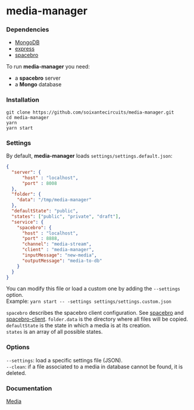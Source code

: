 # media-manager

### Dependencies

* [MongoDB](https://docs.mongodb.com/manual/)
* [express](https://expressjs.com)
* [spacebro](https://github.com/spacebro/spacebro)

To run **media-manager** you need:
- a **spacebro** server
- a **Mongo** database

### Installation

`git clone https://github.com/soixantecircuits/media-manager.git`  
`cd media-manager`  
`yarn`  
`yarn start`  

### Settings

By default, **media-manager** loads `settings/settings.default.json`:
```json
{
  "server": {
      "host" : "localhost",
      "port" : 8008
  },
  "folder": {
    "data": "/tmp/media-manager"
  },
  "defaultState": "public",
  "states": ["public", "private", "draft"],
  "service": {
    "spacebro": {
      "host" : "localhost",
      "port" : 8888,
      "channel": "media-stream",
      "client" : "media-manager",
      "inputMessage": "new-media",
      "outputMessage": "media-to-db"
    }
  }
}
```
You can modify this file or load a custom one by adding the `--settings` option.  
Example: `yarn start -- -settings settings/settings.custom.json`

`spacebro` describes the spacebro client configuration. See [spacebro](https://github.com/spacebro/spacebro) and [spacebro-client](https://github.com/spacebro/spacebro-client).
`folder.data` is the directory where all files will be copied.  
`defaultState` is the state in which a media is at its creation.  
`states` is an array of all possible states.  

### Options

`--settings`: load a specific settings file (JSON).  
`--clean`: if a file associated to a media in database cannot be found, it is deleted.  

### Documentation

[Media](/documentation/MEDIA.md)
